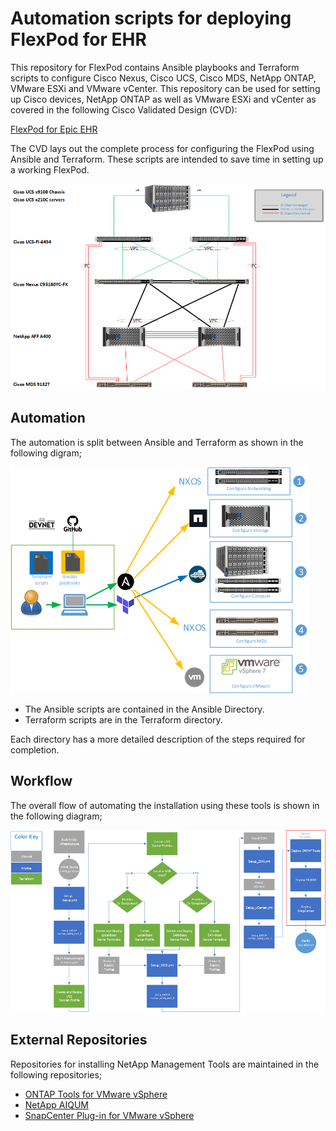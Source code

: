 # Automation scripts for deploying FlexPod for EHR 

This repository for FlexPod contains Ansible playbooks and Terraform scripts to configure Cisco Nexus, Cisco UCS, Cisco MDS, NetApp ONTAP, VMware ESXi and VMware vCenter. This repository can be used for setting up Cisco devices, NetApp ONTAP as well as VMware ESXi and vCenter as covered in the following Cisco Validated Design (CVD): 

[FlexPod for Epic EHR](https://www.cisco.com/c/en/us/td/docs/unified_computing/ucs/UCS_CVDs/flexpod_xseries_vmw_epic.html)

The CVD lays out the complete process for configuring the FlexPod using Ansible and Terraform. These scripts are intended to save time in setting up a working FlexPod.

![block-diagram](./images/Architecture.png)  


## Automation 
The automation is split between Ansible and Terraform as shown in the following digram;

![](images/Automation.png)

- The Ansible scripts are contained in the Ansible Directory. 
- Terraform scripts are in the Terraform directory.   

Each directory has a more detailed description of the steps required for completion. 

## Workflow  

The overall flow of automating the installation using these tools is shown in the following diagram;

![](./images/High-Level_Flow.png) 

## External Repositories 

Repositories for installing NetApp Management Tools are maintained in the following repositories;

- [ONTAP Tools for VMware vSphere](https://github.com/NetApp-Automation/ONTAP-Tools-for-VMware-vSphere)
- [NetApp AIQUM](https://github.com/NetApp-Automation/NetApp-AIQUM) 
- [SnapCenter Plug-in for VMware vSphere](https://github.com/NetApp-Automation/SnapCenter-Plug-in-for-VMware-vSphere)
